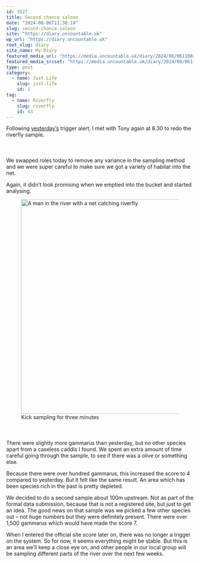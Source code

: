 ```yaml
---
id: 3527
title: Second chance saloon
date: "2024-08-06T11:38:18"
slug: second-chance-saloon
site: "https://diary.uncountable.uk"
wp_url: "https://diary.uncountable.uk"
root_slug: diary
site_name: My Diary
featured_media_url: "https://media.uncountable.uk/diary/2024/08/06110021/IMG20240806090050.webp"
featured_media_srcset: "https://media.uncountable.uk/diary/2024/08/06110021/IMG20240806090050-300x169.webp 300w, https://media.uncountable.uk/diary/2024/08/06110021/IMG20240806090050-1024x576.webp 1024w, https://media.uncountable.uk/diary/2024/08/06110021/IMG20240806090050-150x150.webp 150w, https://media.uncountable.uk/diary/2024/08/06110021/IMG20240806090050-640x360.webp 640w, https://media.uncountable.uk/diary/2024/08/06110021/IMG20240806090050.webp 2000w"
type: post
category:
  - name: Just Life
    slug: just-life
    id: 1
tag:
  - name: Riverfly
    slug: riverfly
    id: 43
---
```



<p>Following <a href="https://diary.uncountable.uk/2024/08/checking-on-the-mill-fly/" data-type="post" data-id="3525">yesterday&#8217;s</a> trigger alert, I met with Tony again at 8.30 to redo the riverfly sample.</p>


<style>.kb-row-layout-id3527_d271f6-3e > .kt-row-column-wrap{align-content:start;}:where(.kb-row-layout-id3527_d271f6-3e > .kt-row-column-wrap) > .wp-block-kadence-column{justify-content:start;}.kb-row-layout-id3527_d271f6-3e > .kt-row-column-wrap{column-gap:var(--global-kb-gap-md, 2rem);row-gap:var(--global-kb-gap-md, 2rem);padding-top:var(--global-kb-spacing-sm, 1.5rem);padding-bottom:var(--global-kb-spacing-sm, 1.5rem);grid-template-columns:repeat(2, minmax(0, 1fr));}.kb-row-layout-id3527_d271f6-3e > .kt-row-layout-overlay{opacity:0.30;}@media all and (max-width: 1024px){.kb-row-layout-id3527_d271f6-3e > .kt-row-column-wrap{grid-template-columns:repeat(2, minmax(0, 1fr));}}@media all and (max-width: 767px){.kb-row-layout-id3527_d271f6-3e > .kt-row-column-wrap{grid-template-columns:minmax(0, 1fr);}.kb-row-layout-id3527_d271f6-3e > .kt-row-column-wrap > .wp-block-kadence-column:nth-of-type(1){order:2;}.kb-row-layout-id3527_d271f6-3e > .kt-row-column-wrap > .wp-block-kadence-column:nth-of-type(2){order:1;}.kb-row-layout-id3527_d271f6-3e > .kt-row-column-wrap > .wp-block-kadence-column:nth-of-type(3){order:12;}.kb-row-layout-id3527_d271f6-3e > .kt-row-column-wrap > .wp-block-kadence-column:nth-of-type(4){order:11;}.kb-row-layout-id3527_d271f6-3e > .kt-row-column-wrap > .wp-block-kadence-column:nth-of-type(5){order:22;}.kb-row-layout-id3527_d271f6-3e > .kt-row-column-wrap > .wp-block-kadence-column:nth-of-type(6){order:21;}.kb-row-layout-id3527_d271f6-3e > .kt-row-column-wrap > .wp-block-kadence-column:nth-of-type(7){order:32;}.kb-row-layout-id3527_d271f6-3e > .kt-row-column-wrap > .wp-block-kadence-column:nth-of-type(8){order:31;}}</style><div class="kb-row-layout-wrap kb-row-layout-id3527_d271f6-3e alignnone wp-block-kadence-rowlayout"><div class="kt-row-column-wrap kt-has-2-columns kt-row-layout-equal kt-tab-layout-inherit kt-mobile-layout-row kt-row-valign-top">
<style>.kadence-column3527_eae1af-fe > .kt-inside-inner-col,.kadence-column3527_eae1af-fe > .kt-inside-inner-col:before{border-top-left-radius:0px;border-top-right-radius:0px;border-bottom-right-radius:0px;border-bottom-left-radius:0px;}.kadence-column3527_eae1af-fe > .kt-inside-inner-col{column-gap:var(--global-kb-gap-sm, 1rem);}.kadence-column3527_eae1af-fe > .kt-inside-inner-col{flex-direction:column;}.kadence-column3527_eae1af-fe > .kt-inside-inner-col > .aligncenter{width:100%;}.kadence-column3527_eae1af-fe > .kt-inside-inner-col:before{opacity:0.3;}.kadence-column3527_eae1af-fe{position:relative;}@media all and (max-width: 1024px){.kadence-column3527_eae1af-fe > .kt-inside-inner-col{flex-direction:column;justify-content:center;}}@media all and (max-width: 767px){.kadence-column3527_eae1af-fe > .kt-inside-inner-col{flex-direction:column;justify-content:center;}}</style>
<div class="wp-block-kadence-column kadence-column3527_eae1af-fe"><div class="kt-inside-inner-col">
<p>We swapped roles today to remove any variance in the sampling method and we were super careful to make sure we got a variety of habitat into the net.</p>



<p>Again, it didn&#8217;t look promising when we emptied into the bucket and started analysing. </p>
</div></div>


<style>.kadence-column3527_54346b-09 > .kt-inside-inner-col,.kadence-column3527_54346b-09 > .kt-inside-inner-col:before{border-top-left-radius:0px;border-top-right-radius:0px;border-bottom-right-radius:0px;border-bottom-left-radius:0px;}.kadence-column3527_54346b-09 > .kt-inside-inner-col{column-gap:var(--global-kb-gap-sm, 1rem);}.kadence-column3527_54346b-09 > .kt-inside-inner-col{flex-direction:column;}.kadence-column3527_54346b-09 > .kt-inside-inner-col > .aligncenter{width:100%;}.kadence-column3527_54346b-09 > .kt-inside-inner-col:before{opacity:0.3;}.kadence-column3527_54346b-09{position:relative;}@media all and (max-width: 1024px){.kadence-column3527_54346b-09 > .kt-inside-inner-col{flex-direction:column;justify-content:center;}}@media all and (max-width: 767px){.kadence-column3527_54346b-09 > .kt-inside-inner-col{flex-direction:column;justify-content:center;}}</style>
<div class="wp-block-kadence-column kadence-column3527_54346b-09"><div class="kt-inside-inner-col">
<figure class="wp-block-image size-large"><img loading="lazy" decoding="async" width="1024" height="576" src="https://media.uncountable.uk/diary/2024/08/06110020/IMG20240806090047-1024x576.webp" alt="A man in the river with a net catching riverfly" class="wp-image-3517" srcset="https://media.uncountable.uk/diary/2024/08/06110020/IMG20240806090047-1024x576.webp 1024w, https://media.uncountable.uk/diary/2024/08/06110020/IMG20240806090047-300x169.webp 300w, https://media.uncountable.uk/diary/2024/08/06110020/IMG20240806090047-640x360.webp 640w, https://media.uncountable.uk/diary/2024/08/06110020/IMG20240806090047.webp 2000w" sizes="auto, (max-width: 1024px) 100vw, 1024px" /><figcaption class="wp-element-caption">Kick sampling for three minutes</figcaption></figure>
</div></div>

</div></div>


<p>There were slightly more gammarus than yesterday, but no other species apart from a caseless caddis I found.  We spent an extra amount of time careful going through the sample, to see if there was a olive or something else.  </p>



<p>Because there were over hundred gammarus, this increased the score to 4 compared to yesterday.  But it felt like the same result.  An area which has been species rich in the past is pretty depleted.</p>



<p>We decided to do a second sample about 100m upstream.  Not as part of the formal data submission, because that is not a registered site, but just to get an idea.  The good news on that sample was we picked a few other species out &#8211; not huge numbers but they were definitely present.  There were over 1,500 gammarus which would have made the score 7.</p>



<p>When I entered the official site score later on, there was no longer a trigger on the system.  So for now, it seems everything might be stable.  But this is an area we&#8217;ll keep a close eye on, and other people in our local group will be sampling different parts of the river over the next few weeks.</p>
